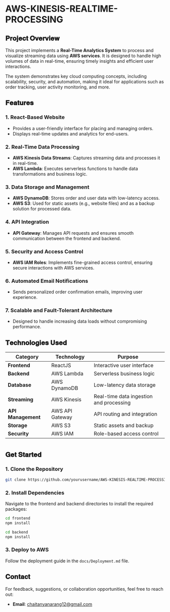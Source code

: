 # AWS-KINESIS-REALTIME-PROCESSING

## 𝐏𝐫𝐨𝐣𝐞𝐜𝐭 𝐎𝐯𝐞𝐫𝐯𝐢𝐞𝐰  
This project implements a **Real-Time Analytics System** to process and visualize streaming data using **AWS services**. It is designed to handle high volumes of data in real-time, ensuring timely insights and efficient user interactions.  

The system demonstrates key cloud computing concepts, including scalability, security, and automation, making it ideal for applications such as order tracking, user activity monitoring, and more.  

## 𝐅𝐞𝐚𝐭𝐮𝐫𝐞𝐬  
### 1. **React-Based Website**  
   - Provides a user-friendly interface for placing and managing orders.  
   - Displays real-time updates and analytics for end-users.  

### 2. **Real-Time Data Processing**  
   - **AWS Kinesis Data Streams**: Captures streaming data and processes it in real-time.  
   - **AWS Lambda**: Executes serverless functions to handle data transformations and business logic.  

### 3. **Data Storage and Management**  
   - **AWS DynamoDB**: Stores order and user data with low-latency access.  
   - **AWS S3**: Used for static assets (e.g., website files) and as a backup solution for processed data.  

### 4. **API Integration**  
   - **API Gateway**: Manages API requests and ensures smooth communication between the frontend and backend.  

### 5. **Security and Access Control**  
   - **AWS IAM Roles**: Implements fine-grained access control, ensuring secure interactions with AWS services.  

### 6. **Automated Email Notifications**  
   - Sends personalized order confirmation emails, improving user experience.  

### 7. **Scalable and Fault-Tolerant Architecture**  
   - Designed to handle increasing data loads without compromising performance.  

## 𝐓𝐞𝐜𝐡𝐧𝐨𝐥𝐨𝐠𝐢𝐞𝐬 𝐔𝐬𝐞𝐝  
| **Category**      | **Technology**     | **Purpose**                               |  
|-------------------|--------------------|-------------------------------------------|  
| **Frontend**      | ReactJS            | Interactive user interface                |  
| **Backend**       | AWS Lambda         | Serverless business logic                 |  
| **Database**      | AWS DynamoDB       | Low-latency data storage                  |  
| **Streaming**     | AWS Kinesis        | Real-time data ingestion and processing   |  
| **API Management**| AWS API Gateway    | API routing and integration               |  
| **Storage**       | AWS S3             | Static assets and backup                  |  
| **Security**      | AWS IAM            | Role-based access control                 |  


#

## 𝐆𝐞𝐭 𝐒𝐭𝐚𝐫𝐭𝐞𝐝  
### 1. **Clone the Repository**  
```bash  
git clone https://github.com/yourusername/AWS-KINESIS-REALTIME-PROCESSING.git  
```  

### 2. **Install Dependencies**  
Navigate to the frontend and backend directories to install the required packages:  
```bash  
cd frontend  
npm install  

cd backend  
npm install  
```  

### 3. **Deploy to AWS**  
Follow the deployment guide in the `docs/Deployment.md` file.  

## 𝐂𝐨𝐧𝐭𝐚𝐜𝐭  
For feedback, suggestions, or collaboration opportunities, feel free to reach out:  
- **Email**: chaitanyanarang12@gmail.com  


